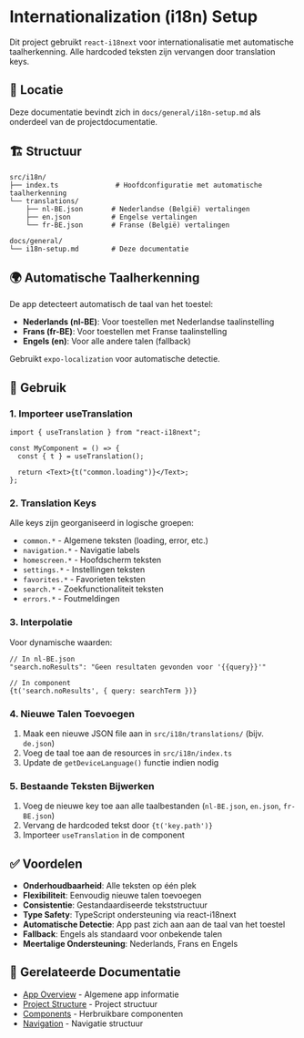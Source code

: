 # Internationalization (i18n) Setup

Dit project gebruikt `react-i18next` voor internationalisatie met automatische taalherkenning. Alle hardcoded teksten zijn vervangen door translation keys.

## 📍 Locatie

Deze documentatie bevindt zich in `docs/general/i18n-setup.md` als onderdeel van de projectdocumentatie.

## 🏗 Structuur

```
src/i18n/
├── index.ts              # Hoofdconfiguratie met automatische taalherkenning
└── translations/
    ├── nl-BE.json       # Nederlandse (België) vertalingen
    ├── en.json          # Engelse vertalingen
    └── fr-BE.json       # Franse (België) vertalingen

docs/general/
└── i18n-setup.md        # Deze documentatie
```

## 🌍 Automatische Taalherkenning

De app detecteert automatisch de taal van het toestel:

- **Nederlands (nl-BE)**: Voor toestellen met Nederlandse taalinstelling
- **Frans (fr-BE)**: Voor toestellen met Franse taalinstelling
- **Engels (en)**: Voor alle andere talen (fallback)

Gebruikt `expo-localization` voor automatische detectie.

## 🔧 Gebruik

### 1. Importeer useTranslation

```tsx
import { useTranslation } from "react-i18next";

const MyComponent = () => {
  const { t } = useTranslation();

  return <Text>{t("common.loading")}</Text>;
};
```

### 2. Translation Keys

Alle keys zijn georganiseerd in logische groepen:

- `common.*` - Algemene teksten (loading, error, etc.)
- `navigation.*` - Navigatie labels
- `homescreen.*` - Hoofdscherm teksten
- `settings.*` - Instellingen teksten
- `favorites.*` - Favorieten teksten
- `search.*` - Zoekfunctionaliteit teksten
- `errors.*` - Foutmeldingen

### 3. Interpolatie

Voor dynamische waarden:

```tsx
// In nl-BE.json
"search.noResults": "Geen resultaten gevonden voor '{{query}}'"

// In component
{t('search.noResults', { query: searchTerm })}
```

### 4. Nieuwe Talen Toevoegen

1. Maak een nieuwe JSON file aan in `src/i18n/translations/` (bijv. `de.json`)
2. Voeg de taal toe aan de resources in `src/i18n/index.ts`
3. Update de `getDeviceLanguage()` functie indien nodig

### 5. Bestaande Teksten Bijwerken

1. Voeg de nieuwe key toe aan alle taalbestanden (`nl-BE.json`, `en.json`, `fr-BE.json`)
2. Vervang de hardcoded tekst door `{t('key.path')}`
3. Importeer `useTranslation` in de component

## ✅ Voordelen

- **Onderhoudbaarheid**: Alle teksten op één plek
- **Flexibiliteit**: Eenvoudig nieuwe talen toevoegen
- **Consistentie**: Gestandaardiseerde tekststructuur
- **Type Safety**: TypeScript ondersteuning via react-i18next
- **Automatische Detectie**: App past zich aan aan de taal van het toestel
- **Fallback**: Engels als standaard voor onbekende talen
- **Meertalige Ondersteuning**: Nederlands, Frans en Engels

## 🔗 Gerelateerde Documentatie

- [App Overview](app-overview.md) - Algemene app informatie
- [Project Structure](project-structure.md) - Project structuur
- [Components](components.md) - Herbruikbare componenten
- [Navigation](navigation.md) - Navigatie structuur
